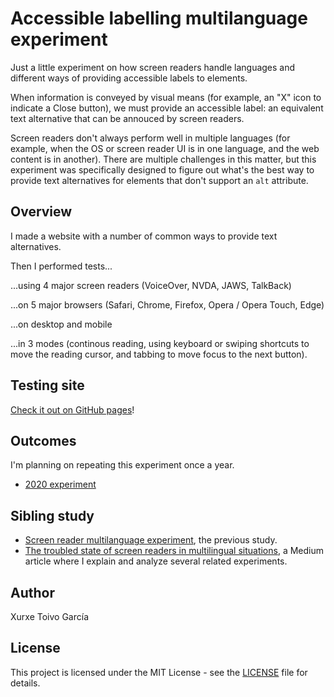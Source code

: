 # Accessible labelling multilanguage experiment

Just a little experiment on how screen readers handle languages and different ways of providing accessible labels to elements.

When information is conveyed by visual means (for example, an "X" icon to indicate a Close button), we must provide an accessible label: an equivalent text alternative that can be annouced by screen readers.

Screen readers don't always perform well in multiple languages (for example, when the OS or screen reader UI is in one language, and the web content is in another). There are multiple challenges in this matter, but this experiment was specifically designed to figure out what's the best way to provide text alternatives for elements that don't support an `alt` attribute.

## Overview

I made a website with a number of common ways to provide text alternatives.

Then I performed tests...

...using 4 major screen readers (VoiceOver, NVDA, JAWS, TalkBack)

...on 5 major browsers (Safari, Chrome, Firefox, Opera / Opera Touch, Edge)

...on desktop and mobile

...in 3 modes (continous reading, using keyboard or swiping shortcuts to move the reading cursor, and tabbing to move focus to the next button).

## Testing site

[Check it out on GitHub pages](https://xurxe.github.io/accessible-labelling-multilanguage-experiment/)!

## Outcomes

I'm planning on repeating this experiment once a year.

- [2020 experiment](2020-04)

## Sibling study

- [Screen reader multilanguage experiment](https://github.com/xurxe/screenreader-multilanguage-experiment), the previous study.
- [The troubled state of screen readers in multilingual situations](https://medium.com/@xurxe/the-troubled-state-of-screen-readers-in-multilingual-situations-f6a9da4ecdf3), a Medium article where I explain and analyze several related experiments.

## Author

Xurxe Toivo García

## License

This project is licensed under the MIT License - see the [LICENSE](LICENSE) file for details.

